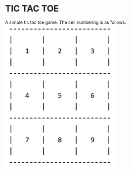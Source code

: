 # TIC TAC TOE

A simple tic tac toe game. 
The cell numbering is as follows:
![](resources/Cell%20Numbering%20Screenshot.png)

